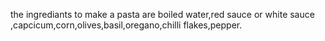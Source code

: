 the ingrediants to make a pasta are boiled water,red sauce or white sauce ,capcicum,corn,olives,basil,oregano,chilli flakes,pepper.